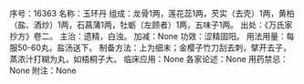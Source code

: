 序号：16363
名称：玉环丹
组成：龙骨1两，莲花蕊1两，芡实（去壳）1两，黄柏（盐、酒炒）1两，石菖蒲1两，牡蛎（左顾者）1两，五味子1两。
出处：《万氏家抄方》卷二。
主治：遗精，白浊。
加减：None
功效：涩精固阳。
用法用量：每服50-60丸，盐汤送下。
制备方法：上为细末；金樱子竹刀刮去刺，擘开去子，蒸浓汁打糊为丸，如梧桐子大。
临床应用：None
各家论述：None
用药禁忌：None
附注：None
